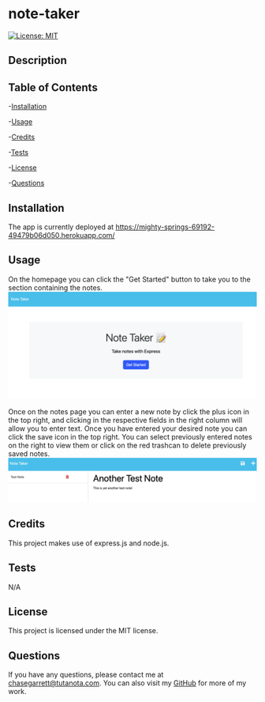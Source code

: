 # note-taker
  [![License: MIT](https://img.shields.io/badge/License-MIT-yellow.svg)](https://opensource.org/licenses/MIT)
  ## Description

  ## Table of Contents
   -[Installation](#installation)

  -[Usage](#usage)

  -[Credits](#credits)

  -[Tests](#tests)

  -[License](#license)

  -[Questions](#questions)

  ## Installation
  The app is currently deployed at https://mighty-springs-69192-49479b06d050.herokuapp.com/

  ## Usage
  On the homepage you can click the "Get Started" button to take you to the section containing the notes.
  ![homepage with get started button](assets/main_page.png)

  Once on the notes page you can enter a new note by click the plus icon in the top right, and clicking in the respective fields in the right column will allow you to enter text. Once you have entered your desired note you can click the save icon in the top right. You can select previously entered notes on the right to view them or click on the red trashcan to delete previously saved notes.
  ![notes page with an example note save and one in progress](assets/notes.png)

  ## Credits
  This project makes use of express.js and node.js.

  ## Tests
  N/A

  ## License
  This project is licensed under the MIT license.
  ## Questions
  If you have any questions, please contact me at chasegarrett@tutanota.com. You can also visit my [GitHub](https://github.com/Chase-Garrett) for more of my work.
